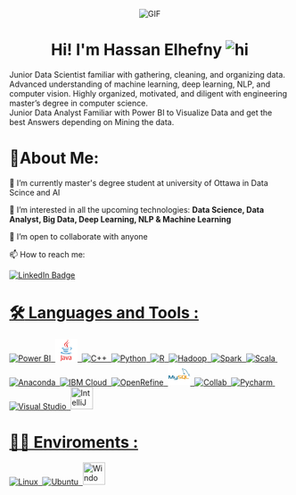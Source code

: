  <p align="center">
<img alt="GIF" src="https://media.licdn.com/dms/image/C4D12AQGD_su1k14bYA/article-cover_image-shrink_600_2000/0/1583217311227?e=2147483647&v=beta&t=s_7cvkGjyfNTp2x6mnsiPFUfbPhWyvnMIavE_na62bE" />
 <p/>
<h1 align="center"> Hi! I'm Hassan Elhefny <img src="https://user-images.githubusercontent.com/1303154/88677602-1635ba80-d120-11ea-84d8-d263ba5fc3c0.gif" width="28px" alt="hi"></h1>
 
 
 
Junior Data Scientist familiar with gathering, cleaning, and organizing data. Advanced understanding of machine 
learning, deep learning, NLP, and computer vision. Highly organized, motivated, and diligent with engineering 
master’s degree in computer science.<br>
Junior Data Analyst Familiar with Power BI to Visualize Data and get the best Answers depending on Mining the data.



# 💫About Me:
🔭 I’m currently master's degree student at university of Ottawa in Data Scince and AI 

👀 I’m interested in all the upcoming technologies: **Data Science, Data Analyst, Big Data, Deep Learning, NLP & Machine Learning**


👯 I’m open to collaborate with anyone

📫 How to reach me: <div id="badges">
    <a href="https://www.linkedin.com/in/hassan-elhefny-a64b78245/">
    <img src="https://img.shields.io/badge/LinkedIn-blue?style=for-the-badge&logo=linkedin&logoColor=white" alt="LinkedIn Badge"/>
  

 # :hammer_and_wrench: Languages and Tools :
 
<div>
  <img src='https://foresightbi.com.ng/wp-content/uploads/2019/02/power-BI.jpg' title="Power BI" alt="Power BI" width="40" height="40"/>&nbsp;
  <img src="https://github.com/devicons/devicon/blob/master/icons/java/java-original-wordmark.svg" title="Java" alt="Java" width="40" height="40"/>&nbsp;
  <img src="https://upload.wikimedia.org/wikipedia/commons/1/18/ISO_C%2B%2B_Logo.svg" title="C++" alt="C++" width="40" height="40"/>&nbsp;
  <img src="https://upload.wikimedia.org/wikipedia/commons/c/c3/Python-logo-notext.svg" title="Python" alt="Python" width="40" height="40"/>&nbsp;
  <img src="https://upload.wikimedia.org/wikipedia/commons/thumb/1/1b/R_logo.svg/64px-R_logo.svg.png" title="R" alt="R" width="40" height="40"
  height="40"/>&nbsp;
  <img src="https://raw.githubusercontent.com/Thomas-George-T/Thomas-George-T/master/assets/hadoop.svg" title="Hadoop" alt="Hadoop" width="40"/>&nbsp; 
  <img src="https://raw.githubusercontent.com/Thomas-George-T/Thomas-George-T/master/assets/apache_spark.svg" title="Spark" alt="Spark" width="40"/>&nbsp;
  <img src="https://raw.githubusercontent.com/Thomas-George-T/Thomas-George-T/master/assets/scala.svg" title="Scala" alt="Scala" width="20"/>&nbsp; 
  <img src="https://github.com/NadaMontasser/Nada/blob/main/icons8-anaconda.svg" title="Anaconda" alt="Anaconda" width="40" height="40"/>&nbsp;
  <img src="https://www.vectorlogo.zone/logos/ibm_cloud/ibm_cloud-icon.svg" title="IBM Cloud"  alt="IBM Cloud" width="40" height="40"/>&nbsp;
  <img src="https://upload.wikimedia.org/wikipedia/commons/9/9b/OpenRefine_favicon_%282018-present%29.svg" title="OpenRefine" alt="OpenRefine" width="40" height="40"/>&nbsp;
  <img src="https://github.com/devicons/devicon/blob/master/icons/mysql/mysql-original-wordmark.svg" title="MySQL"  alt="MySQL" width="40" height="40"/>&nbsp;
  <img src="https://upload.wikimedia.org/wikipedia/commons/d/d0/Google_Colaboratory_SVG_Logo.svg" title="Collab" alt="Collab" width="40" height="40"/>&nbsp;
  <img src="https://upload.wikimedia.org/wikipedia/commons/1/1d/PyCharm_Icon.svg" title="Pycharm" alt="Pycharm" width="40" height="40"/>&nbsp;
  <img src="https://upload.wikimedia.org/wikipedia/commons/9/9a/Visual_Studio_Code_1.35_icon.svg" title="Visual Studio" alt="Visual Studio" width="40" height="40"/>&nbsp;
  <img src="https://upload.wikimedia.org/wikipedia/commons/9/9c/IntelliJ_IDEA_Icon.svg" title="IntelliJ" **alt="IntelliJ" width="40" height="40"/>
 
</div>
 
 
 
 
 # 👨‍💻 Enviroments :
 
<div>
  <img src="https://upload.wikimedia.org/wikipedia/commons/3/35/Tux.svg" title="Linux" alt="Linux" width="40" height="40"/>&nbsp;
  <img src="https://upload.wikimedia.org/wikipedia/commons/9/9e/UbuntuCoF.svg" title="Ubuntu" alt="Ubuntu" width="40" height="40"/>&nbsp;
  <img src="https://upload.wikimedia.org/wikipedia/commons/8/87/Windows_logo_-_2021.svg" title="Windows" **alt="Windows" width="40" height="40"/>
</div>
 
